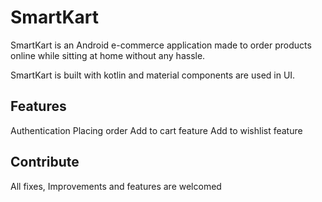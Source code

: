 # SmartKart

SmartKart is an Android e-commerce application made to order products online while sitting at home without any hassle.

SmartKart is built with kotlin and material components are used in UI. 


## Features

Authentication
Placing order
Add to cart feature
Add to wishlist feature


## Contribute

All fixes, Improvements and features are welcomed
